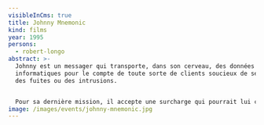 ```yaml
---
visibleInCms: true
title: Johnny Mnemonic
kind: films
year: 1995
persons:
  - robert-longo
abstract: >-
  Johnny est un messager qui transporte, dans son cerveau, des données
  informatiques pour le compte de toute sorte de clients soucieux de se protéger
  des fuites ou des intrusions.


  Pour sa dernière mission, il accepte une surcharge qui pourrait lui coûter la mémoire et la raison. Les commanditaires sont des transfuges d'une grande multinationale et eux seuls connaissent le code qui permettrait de le libérer. Quand ils sont tués, Johnny doit à tout prix trouver un moyen de découvrir ce code, afin de se décharger de cet amas de données, au demeurant très convoitées. Il est poursuivi par des yakuzas à la solde d'un certain Takahashi.
image: /images/events/johnny-mnemonic.jpg
---
```

